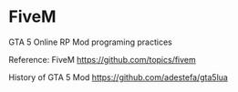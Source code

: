 # FiveM
GTA 5 Online RP Mod  programing practices 



Reference:
FiveM
https://github.com/topics/fivem

History of GTA 5 Mod
https://github.com/adestefa/gta5lua


